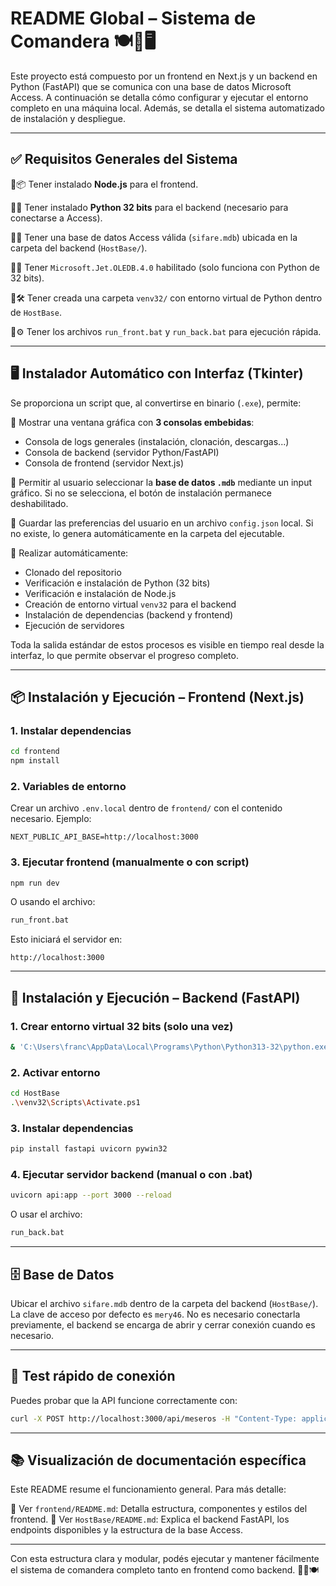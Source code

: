 # README Global – Sistema de Comandera 🍽️🧾🖥️

Este proyecto está compuesto por un frontend en Next.js y un backend en Python (FastAPI) que se comunica con una base de datos Microsoft Access. A continuación se detalla cómo configurar y ejecutar el entorno completo en una máquina local. Además, se detalla el sistema automatizado de instalación y despliegue.

---

## ✅ Requisitos Generales del Sistema

🔸📦 Tener instalado **Node.js** para el frontend.

🔸🐍 Tener instalado **Python 32 bits** para el backend (necesario para conectarse a Access).

🔸📁 Tener una base de datos Access válida (`sifare.mdb`) ubicada en la carpeta del backend (`HostBase/`).

🔸🧩 Tener `Microsoft.Jet.OLEDB.4.0` habilitado (solo funciona con Python de 32 bits).

🔸🛠️ Tener creada una carpeta `venv32/` con entorno virtual de Python dentro de `HostBase`.

🔸⚙️ Tener los archivos `run_front.bat` y `run_back.bat` para ejecución rápida.

---

## 🖥️ Instalador Automático con Interfaz (Tkinter)

Se proporciona un script que, al convertirse en binario (`.exe`), permite:

🔹 Mostrar una ventana gráfica con **3 consolas embebidas**:

* Consola de logs generales (instalación, clonación, descargas...)
* Consola de backend (servidor Python/FastAPI)
* Consola de frontend (servidor Next.js)

🔹 Permitir al usuario seleccionar la **base de datos `.mdb`** mediante un input gráfico. Si no se selecciona, el botón de instalación permanece deshabilitado.

🔹 Guardar las preferencias del usuario en un archivo `config.json` local. Si no existe, lo genera automáticamente en la carpeta del ejecutable.

🔹 Realizar automáticamente:

* Clonado del repositorio
* Verificación e instalación de Python (32 bits)
* Verificación e instalación de Node.js
* Creación de entorno virtual `venv32` para el backend
* Instalación de dependencias (backend y frontend)
* Ejecución de servidores

Toda la salida estándar de estos procesos es visible en tiempo real desde la interfaz, lo que permite observar el progreso completo.

---

## 📦 Instalación y Ejecución – Frontend (Next.js)

### 1. Instalar dependencias

```bash
cd frontend
npm install
```

### 2. Variables de entorno

Crear un archivo `.env.local` dentro de `frontend/` con el contenido necesario. Ejemplo:

```
NEXT_PUBLIC_API_BASE=http://localhost:3000
```

### 3. Ejecutar frontend (manualmente o con script)

```bash
npm run dev
```

O usando el archivo:

```bash
run_front.bat
```

Esto iniciará el servidor en:

```
http://localhost:3000
```

---

## 🐍 Instalación y Ejecución – Backend (FastAPI)

### 1. Crear entorno virtual 32 bits (solo una vez)

```bash
& 'C:\Users\franc\AppData\Local\Programs\Python\Python313-32\python.exe' -m venv venv32
```

### 2. Activar entorno

```bash
cd HostBase
.\venv32\Scripts\Activate.ps1
```

### 3. Instalar dependencias

```bash
pip install fastapi uvicorn pywin32
```

### 4. Ejecutar servidor backend (manual o con .bat)

```bash
uvicorn api:app --port 3000 --reload
```

O usar el archivo:

```bash
run_back.bat
```

---

## 🗄️ Base de Datos

Ubicar el archivo `sifare.mdb` dentro de la carpeta del backend (`HostBase/`). La clave de acceso por defecto es `mery46`. No es necesario conectarla previamente, el backend se encarga de abrir y cerrar conexión cuando es necesario.

---

## 🧪 Test rápido de conexión

Puedes probar que la API funcione correctamente con:

```bash
curl -X POST http://localhost:3000/api/meseros -H "Content-Type: application/json" -d '{"query": "SELECT * FROM meseros"}'
```

---

## 📚 Visualización de documentación específica

Este README resume el funcionamiento general. Para más detalle:

🔹 Ver `frontend/README.md`: Detalla estructura, componentes y estilos del frontend.
🔹 Ver `HostBase/README.md`: Explica el backend FastAPI, los endpoints disponibles y la estructura de la base Access.

---

Con esta estructura clara y modular, podés ejecutar y mantener fácilmente el sistema de comandera completo tanto en frontend como backend. 🚀🧩🍽️
